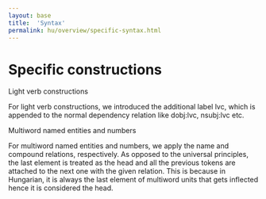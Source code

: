 ```yaml
---
layout: base
title:  'Syntax'
permalink: hu/overview/specific-syntax.html
---
```


# Specific constructions

Light verb constructions

For light verb constructions, we introduced the additional label lvc, which is appended to the normal dependency relation like dobj:lvc, nsubj:lvc etc.

Multiword named entities and numbers

For multiword named entities and numbers, we apply the name and compound relations, respectively. As opposed to the universal principles, the last element is treated as the head and all the previous tokens are attached to the next one with the given relation. This is because in Hungarian, it is always the last element of multiword units that gets inflected hence it is considered the head.
